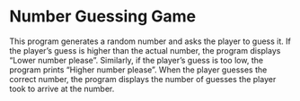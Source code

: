 # Number Guessing Game
This program generates a random number and asks the player to guess it. If the player’s guess is higher than the actual number, the program displays “Lower number please”. Similarly, if the player’s guess is too low, the program prints “Higher number please”.
When the player guesses the correct number, the program displays the number of guesses the player took to arrive at the number.
